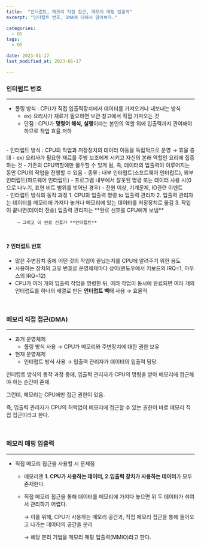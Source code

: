 ```yaml
---
title:  "인터럽트, 메모리 직접 접근, 메모리 매핑 입출력" 
excerpt: "인터럽트 번호, DMA에 대해서 알아보자."

categories:
  - OS
tags:
  - OS

date: 2023-01-17    
last_modified_at: 2023-01-17

---
```



### 인터럽트 번호
---

- 폴링 방식 : CPU가 직접 입출력장치에서 데이터를 가져오거나 내보내는 방식
    - ex) 요리사가 재료가 필요하면 보관 창고에서 직접 가져오는 것
    - 단점 : CPU가 **명령어 해석, 실행**이라는 본인의 역할 외에 입출력까지 관여해야 하므로 작업 효율 저하
<br>
- 인터럽트 방식 : CPU의 작업과 저장장치의 데이터 이동을 독립적으로 운영 → 효율 증대
    - ex) 요리사가 필요한 재료를 주방 보조에게 시키고 자신의 본래 역할인 요리에 집중하는 것
    - 기존의 CPU역할에만 몰두할 수 있게 됨, 즉, 데이터의 입출력이 이루어지는 동안 CPU의 작업을 진행할 수 있음
    - 종류 : 내부 인터럽트(소프트웨어 인터럽트), 외부 인터럽트(하드웨어 인터럽트)
        - 프로그램 내부에서 잘못된 명령 또는 데이터 사용 시(0으로 나누기, 표현 비트 범위를 벗어난 경우)
        - 전원 이상, 기계문제, IO관련 이벤트
<br>
- 인터럽트 방식의 동작 과정
    1. CPU의 입출력 명령 to 입출력 관리자
    2. 입출력 관리자는 데이터를 메모리에 가져다 놓거나 메모리에 있는 데이터를 저장장치로 옮김
    3. 작업이 끝나면(데이터 전송) 입출력 관리자는 **완료 신호를 CPU에게 보냄**
        
        → 그리고 이 완료 신호가 **인터럽트**
<br>

❓ **인터럽트 번호**

- 많은 주변장치 중에 어떤 것의 작업이 끝났는지를 CPU에 알려주기 위한 용도
- 사용하는 장치의 고유 번호로 운영체제마다 상이(윈도우에서 키보드의 IRQ=1, 마우스의 IRQ=12)
- CPU가 여러 개의 입출력 작업을 명령한 뒤, 여러 작업이 동시에 완료되면 여러 개의 인터럽트를 하나의 배열로 만든 **인터럽트 벡터** 사용 → 효율적

<br>

### 메모리 직접 접근(DMA)
---

- 과거 운영체제
    - 폴링 방식 사용 → CPU가 메모리와 주변장치에 대한 권한 보유
- 현재 운영체제
    - 인터럽트 방식 사용 → 입출력 관리자가 데이터의 입출력 담당

인터럽트 방식의 동작 과정 중에, 입출력 관리자가 CPU의 명령을 받아 메모리에 접근해야 하는 순간이 존재.

그런데, 메모리는 CPU에만 접근 권한이 있음.

즉, 입출력 관리자가 CPU의 허락없이 메모리에 접근할 수 있는 권한이 바로 메모리 직접 접근이라고 한다.

<br>

### 메모리 매핑 입출력
---
- 직접 메모리 접근을 사용할 시 문제점

    - 메모리엔 **1. CPU가 사용하는 데이터, 2.입출력 장치가 사용하는 데이터**가 모두 존재한다.
    - 직접 메모리 접근을 통해 데이터를 메모리에 가져다 놓으면 위 두 데이터가 섞여서 관리하기 어렵다.
        
        → 이를 위해, CPU가 사용하는 메모리 공간과, 직접 메모리 접근을 통해 들어오고 나가는 데이터의 공간을 분리
        
        → 해당 분리 기법을 메모리 매핑 입출력(MMIO)라고 한다.